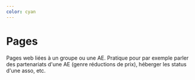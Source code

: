 ```yaml
---
color: cyan
---
```

# Pages

Pages web liées à un groupe ou une AE. Pratique pour par exemple parler des partenariats d'une AE (genre réductions de prix), héberger les status d'une asso, etc.
